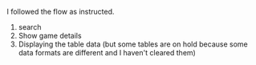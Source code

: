 I followed the flow as instructed.

1. search
2. Show game details
3. Displaying the table data (but some tables are on hold because some data formats are different and I haven't cleared them)
